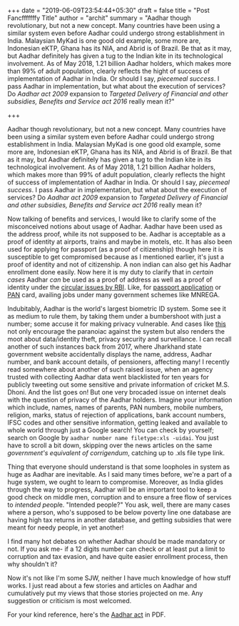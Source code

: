 +++
date = "2019-06-09T23:54:44+05:30"
draft = false
title = "Post Fancfffffffy Title"
author = "archit"
summary = "Aadhar though revolutionary, but not a new concept. Many countries have been using a similar system even before Aadhar could undergo strong establishment in India. Malaysian MyKad is one good old example, some more are, Indonesian eKTP, Ghana has its NIA, and Abrid is of Brazil. Be that as it may, but Aadhar definitely has given a tug to the Indian kite in its technological involvement. As of May 2018, 1.21 billion Aadhar holders, which makes  more than 99% of adult population, clearly reflects the hight of success of implementation of Aadhar in India. Or should I say, *piecemeal success*. I pass Aadhar in implementation, but what about the execution of services? Do *Aadhar act 2009* expansion to *Targeted Delivery of Financial and other subsidies, Benefits and Service act 2016* really mean it?"

+++


Aadhar though revolutionary, but not a new concept. Many countries have been using a similar system even before Aadhar could undergo strong establishment in India. Malaysian MyKad is one good old example, some more are, Indonesian eKTP, Ghana has its NIA, and Abrid is of Brazil. Be that as it may, but Aadhar definitely has given a tug to the Indian kite in its technological involvement. As of May 2018, 1.21 billion Aadhar holders, which makes  more than 99% of adult population, clearly reflects the hight of success of implementation of Aadhar in India. Or should I say, *piecemeal success*. I pass Aadhar in implementation, but what about the execution of services? Do *Aadhar act 2009* expansion to *Targeted Delivery of Financial and other subsidies, Benefits and Service act 2016* really mean it?

 Now talking of benefits and services, I would like to clarify some of the misconceived notions about usage of Aadhar. Aadhar have been used as the address proof, while its not supposed to be. Aadhar is acceptable as a proof of identity at airports, trains and maybe in motels, etc. It has also been used for applying for passport (as a proof of citizenship) though here it is susceptible to get compromised because as I mentioned earlier, it's just a proof of identity and not of citizenship. A non indian can also get his Aadhar enrollment done easily. Now here it is my duty to clarify that in *certain cases* Aadhar *can* be used as a proof of address as well as a proof of identity under the [circular issues by RBI](http://pib.nic.in/newsite/PrintRelease.aspx?relid=98474). Like, for [passport application](https://portal2.passportindia.gov.in/AppOnlineProject/popuponline/AttachmentAdvisorSub?subDocID=7001&minorFlag=1) or [PAN](http://www.thehindu.com/todays-paper/tp-national/jaitley-strongly-defends-pan-Aadhaar-link/article17595902.ece) card, availing jobs under many government schemes like MNREGA.


 Indubitably, Aadhar is the world's largest biometric ID system. Some see it as medium to rule them, by taking them under a bumbershoot with just a  number; some accuse it for making privacy vulnerable. And cases like [this](http://www.opindia.com/2018/07/rohingya-muslims-hyderabad-aadhaar-passport-pancard/) not only encourage the paranoiac against the system but also renders the moot about data/identity theft, privacy security and surveillance. I can recall another of such instances back from 2017, where Jharkhand state government website accidentally displays the name, address, Aadhar number, and bank account details, of pensioners, affecting many! I recently read somewhere about another of such raised issue, when an agency trusted with collecting Aadhar data went blacklisted for ten years for publicly tweeting out some sensitive and private information of cricket M.S. Dhoni. And the list goes on! But one very brocaded issue on internet deals with the question of privacy of the Aadhar holders. Imagine your information which include, names, names of parents, PAN numbers, mobile numbers, religion, marks, status of rejection of applications, bank account numbers, IFSC codes and other sensitive information, getting leaked and available to whole world through just a Google search! You can check by yourself; search on Google by `aadhar number name filetype:xls -uidai`. You just have to scroll a bit down, skipping over the news articles on the same *government's equivalent of corrigendum*, catching up to .xls file type link.



Thing that everyone should understand is that some loopholes in system as huge as Aadhar are inevitable. As I said many times before, we're a part of a huge system, we ought to learn to compromise. Moreover, as India glides through the way to progress, Aadhar will be an important tool to keep a good check on middle men, corruption and to ensure a free flow of services to *i*n*te*nd*ed* *pe*op*l*e. "Intended people?" You ask, well, there are many cases where a person, who's supposed to be below poverty line one database are having high tax returns in another database, and getting subsidies that were meant for needy people, in yet another! 

I find many hot debates on whether Aadhar should be made mandatory or not. If you ask me- if a 12 digits number can check or at least put a limit to corruption and tax evasion, and have quite easier enrollment process, then why shouldn't it?

Now it's not like I'm some SJW, neither I have much knowledge of how stuff works. I just read about a few stories and articles on Aadhar and cumulatively put my views that those stories projected on me. Any suggestion or criticism is most welcomed.

For your kind reference, here's the [Aadhar act](https://drive.google.com/file/d/1bv5p856bZFJFWP2qPYoS_3CyKKwI1lo1/view?usp=drivesdk) in PDF.
